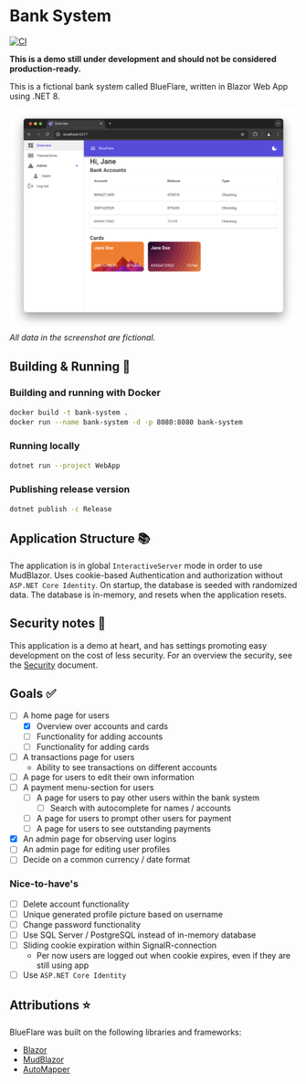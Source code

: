 # Bank System

[![CI](https://github.com/larsjuvik/BankSystem/actions/workflows/CI.yml/badge.svg?branch=main)](https://github.com/larsjuvik/BankSystem/actions/workflows/CI.yml)

**This is a demo still under development and should not be considered production-ready.**

This is a fictional bank system called BlueFlare, written in Blazor Web App using .NET 8.

![A screenshot of the application](./docs/Screenshot_Home.png)
*All data in the screenshot are fictional.*

## Building & Running :rocket:

### Building and running with Docker

```sh
docker build -t bank-system .
docker run --name bank-system -d -p 8080:8080 bank-system
```

### Running locally

```sh
dotnet run --project WebApp
```

### Publishing release version

```sh
dotnet publish -c Release
```

## Application Structure :books:

The application is in global `InteractiveServer` mode in order to use MudBlazor.
Uses cookie-based Authentication and authorization without `ASP.NET Core Identity`.
On startup, the database is seeded with randomized data.
The database is in-memory, and resets when the application resets.

## Security notes :closed_lock_with_key:

This application is a demo at heart, and has settings promoting easy development on the cost of less security.
For an overview the security, see the [Security](./docs/SECURITY.md) document.

## Goals :white_check_mark:

- [ ] A home page for users
  - [x] Overview over accounts and cards
  - [ ] Functionality for adding accounts
  - [ ] Functionality for adding cards
- [ ] A transactions page for users
  - Ability to see transactions on different accounts
- [ ] A page for users to edit their own information
- [ ] A payment menu-section for users
  - [ ] A page for users to pay other users within the bank system
    - [ ] Search with autocomplete for names / accounts
  - [ ] A page for users to prompt other users for payment
  - [ ] A page for users to see outstanding payments
- [x] An admin page for observing user logins
- [ ] An admin page for editing user profiles
- [ ] Decide on a common currency / date format

### Nice-to-have's

- [ ] Delete account functionality
- [ ] Unique generated profile picture based on username
- [ ] Change password functionality
- [ ] Use SQL Server / PostgreSQL instead of in-memory database
- [ ] Sliding cookie expiration within SignalR-connection
  - Per now users are logged out when cookie expires, even if they are still using app
- [ ] Use `ASP.NET Core Identity`

## Attributions :star:

BlueFlare was built on the following libraries and frameworks:

- [Blazor](https://dotnet.microsoft.com/en-us/apps/aspnet/web-apps/blazor)
- [MudBlazor](https://mudblazor.com)
- [AutoMapper](https://github.com/AutoMapper/AutoMapper)
